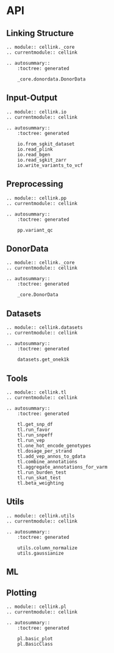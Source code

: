 # API

## Linking Structure

```{eval-rst}
.. module:: cellink._core
.. currentmodule:: cellink

.. autosummary::
    :toctree: generated

    _core.donordata.DonorData
```

## Input-Output

```{eval-rst}
.. module:: cellink.io
.. currentmodule:: cellink

.. autosummary::
    :toctree: generated

    io.from_sgkit_dataset
    io.read_plink
    io.read_bgen
    io.read_sgkit_zarr
    io.write_variants_to_vcf
```

## Preprocessing
<!-- TODO: add pp._basic?  -->
```{eval-rst}
.. module:: cellink.pp
.. currentmodule:: cellink

.. autosummary::
    :toctree: generated

    pp.variant_qc
```

## DonorData

```{eval-rst}
.. module:: cellink._core
.. currentmodule:: cellink

.. autosummary::
    :toctree: generated

    _core.DonorData
```

## Datasets
```{eval-rst}
.. module:: cellink.datasets
.. currentmodule:: cellink

.. autosummary::
    :toctree: generated

    datasets.get_onek1k
```

## Tools
<!-- TODO: sort alphabetically?  -->
```{eval-rst}
.. module:: cellink.tl
.. currentmodule:: cellink

.. autosummary::
    :toctree: generated

    tl.get_snp_df
    tl.run_favor
    tl.run_snpeff
    tl.run_vep
    tl.one_hot_encode_genotypes
    tl.dosage_per_strand
    tl.add_vep_annos_to_gdata
    tl.combine_annotations
    tl.aggregate_annotations_for_varm
    tl.run_burden_test
    tl.run_skat_test
    tl.beta_weighting
```

## Utils

```{eval-rst}
.. module:: cellink.utils
.. currentmodule:: cellink

.. autosummary::
    :toctree: generated

    utils.column_normalize
    utils.gaussianize
```

## ML 
<!-- TODO: add @Lucas -->

## Plotting

```{eval-rst}
.. module:: cellink.pl
.. currentmodule:: cellink

.. autosummary::
    :toctree: generated

    pl.basic_plot
    pl.BasicClass
```
